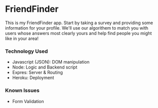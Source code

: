 # FriendFinder

This is my FriendFinder app. Start by taking a survey and providing some information for your profile. We'll use our  algorithem to match you with users whose answers most clearly yours and help find people you might like in your area!

### Technology Used
- Javascript (JSON): DOM manipulation
- Node: Logic and Backend script
- Expres: Server & Routing
- Heroku: Deployment

### Known Issues
- Form Validation
